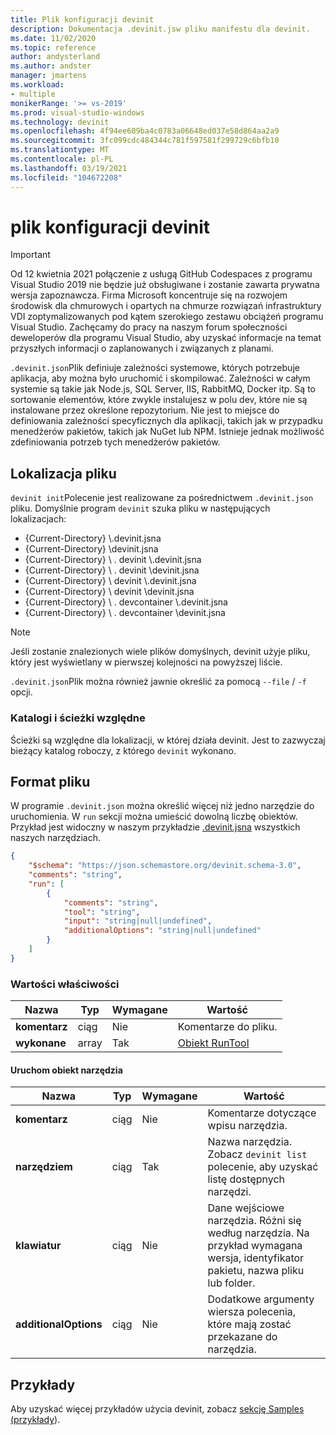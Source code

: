```yaml
---
title: Plik konfiguracji devinit
description: Dokumentacja .devinit.jsw pliku manifestu dla devinit.
ms.date: 11/02/2020
ms.topic: reference
author: andysterland
ms.author: andster
manager: jmartens
ms.workload:
- multiple
monikerRange: '>= vs-2019'
ms.prod: visual-studio-windows
ms.technology: devinit
ms.openlocfilehash: 4f94ee609ba4c0783a06648ed037e58d864aa2a9
ms.sourcegitcommit: 3fc099cdc484344c781f597581f299729c6bfb10
ms.translationtype: MT
ms.contentlocale: pl-PL
ms.lasthandoff: 03/19/2021
ms.locfileid: "104672208"
---
```

# <a name="devinit-configuration-file"></a>plik konfiguracji devinit

> [!IMPORTANT]
> Od 12 kwietnia 2021 połączenie z usługą GitHub Codespaces z programu Visual Studio 2019 nie będzie już obsługiwane i zostanie zawarta prywatna wersja zapoznawcza. Firma Microsoft koncentruje się na rozwojem środowisk dla chmurowych i opartych na chmurze rozwiązań infrastruktury VDI zoptymalizowanych pod kątem szerokiego zestawu obciążeń programu Visual Studio. Zachęcamy do pracy na naszym forum społeczności deweloperów dla programu Visual Studio, aby uzyskać informacje na temat przyszłych informacji o zaplanowanych i związanych z planami.

`.devinit.json`Plik definiuje zależności systemowe, których potrzebuje aplikacja, aby można było uruchomić i skompilować. Zależności w całym systemie są takie jak Node.js, SQL Server, IIS, RabbitMQ, Docker itp. Są to sortowanie elementów, które zwykle instalujesz w polu dev, które nie są instalowane przez określone repozytorium. Nie jest to miejsce do definiowania zależności specyficznych dla aplikacji, takich jak w przypadku menedżerów pakietów, takich jak NuGet lub NPM. Istnieje jednak możliwość zdefiniowania potrzeb tych menedżerów pakietów.

## <a name="file-location"></a>Lokalizacja pliku

`devinit init`Polecenie jest realizowane za pośrednictwem `.devinit.json` pliku. Domyślnie program `devinit` szuka pliku w następujących lokalizacjach:

* {Current-Directory} \\.devinit.jsna
* {Current-Directory} \\devinit.jsna
* {Current-Directory} \\ . devinit \\.devinit.jsna
* {Current-Directory} \\ . devinit \\devinit.jsna
* {Current-Directory} \\ devinit \\.devinit.jsna
* {Current-Directory} \\ devinit \\devinit.jsna
* {Current-Directory} \\ . devcontainer \\.devinit.jsna
* {Current-Directory} \\ . devcontainer \\devinit.jsna

> [!NOTE]
> Jeśli zostanie znalezionych wiele plików domyślnych, devinit użyje pliku, który jest wyświetlany w pierwszej kolejności na powyższej liście.

`.devinit.json`Plik można również jawnie określić za pomocą `--file` / `-f` opcji.

### <a name="directories-and-relative-paths"></a>Katalogi i ścieżki względne

Ścieżki są względne dla lokalizacji, w której działa devinit. Jest to zazwyczaj bieżący katalog roboczy, z którego `devinit` wykonano.

## <a name="file-format"></a>Format pliku
W programie `.devinit.json` można określić więcej niż jedno narzędzie do uruchomienia. W `run` sekcji można umieścić dowolną liczbę obiektów. Przykład jest widoczny w naszym przykładzie [.devinit.jsna](sample-all-tool.md) wszystkich naszych narzędziach.

```json
{
    "$schema": "https://json.schemastore.org/devinit.schema-3.0",
    "comments": "string",
    "run": [
        {
            "comments": "string",
            "tool": "string",
            "input": "string|null|undefined",
            "additionalOptions": "string|null|undefined"
        }
    ]
}
```

### <a name="property-values"></a>Wartości właściwości

| Nazwa         | Typ   | Wymagane | Wartość                              |
|--------------|--------|----------|------------------------------------|
| **komentarz** | ciąg | Nie       | Komentarze do pliku.             |
| **wykonane**      | array  | Tak      | [Obiekt RunTool](#run-tool-object) |

#### <a name="run-tool-object"></a>Uruchom obiekt narzędzia

| Nazwa                  | Typ   | Wymagane | Wartość                                                                                                      |
|-----------------------|--------|----------|------------------------------------------------------------------------------------------------------------|
| **komentarz**          | ciąg | Nie       | Komentarze dotyczące wpisu narzędzia.                                                                               |
| **narzędziem**              | ciąg | Tak      | Nazwa narzędzia. Zobacz `devinit list` polecenie, aby uzyskać listę dostępnych narzędzi.                            |
| **klawiatur**             | ciąg | Nie       | Dane wejściowe narzędzia. Różni się według narzędzia. Na przykład wymagana wersja, identyfikator pakietu, nazwa pliku lub folder.|
| **additionalOptions** | ciąg | Nie       | Dodatkowe argumenty wiersza polecenia, które mają zostać przekazane do narzędzia.                                                |

## <a name="examples"></a>Przykłady

Aby uzyskać więcej przykładów użycia devinit, zobacz [sekcję Samples (przykłady](sample-readme.md)).
